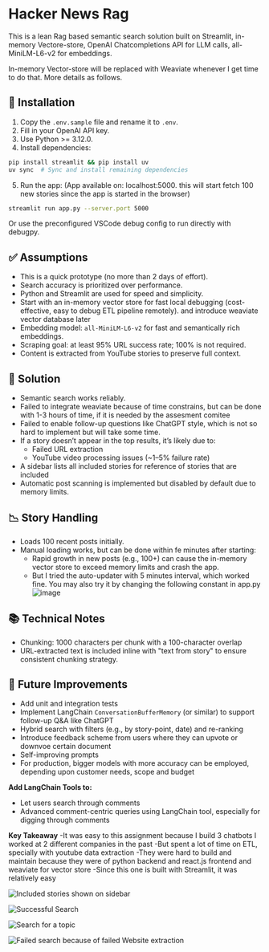 ﻿# Hacker News Rag

This is a lean Rag based semantic search solution built on Streamlit, in-memory Vectore-store,
OpenAI Chatcompletions API for LLM calls, all-MiniLM-L6-v2 for embeddings.

In-memory Vector-store will be replaced with Weaviate whenever I get time to do that.  More details
as follows.

## 🚀 Installation

1. Copy the `.env.sample` file and rename it to `.env`.
2. Fill in your OpenAI API key.
3. Use Python >= 3.12.0.
4. Install dependencies:

```bash
pip install streamlit && pip install uv
uv sync  # Sync and install remaining dependencies
```

5. Run the app: (App available on:  localhost:5000. this will start fetch 100 new stories since the app is started in the browser)

```bash
streamlit run app.py --server.port 5000
```

Or use the preconfigured VSCode debug config to run directly with debugpy.

## ✅ Assumptions

- This is a quick prototype (no more than 2 days of effort).
- Search accuracy is prioritized over performance.
- Python and Streamlit are used for speed and simplicity.
- Start with an in-memory vector store for fast local debugging  (cost-effective, easy to debug ETL pipeline remotely). and introduce weaviate vector database later
- Embedding model: `all-MiniLM-L6-v2` for fast and semantically rich embeddings.
- Scraping goal: at least 95% URL success rate; 100% is not required.
- Content is extracted from YouTube stories to preserve full context.


## 🧠 Solution

- Semantic search works reliably.
- Failed to integrate weaviate because of time constrains, but can be done with 1-3 hours of time, if it is needed by the assesment comitee
- Failed to enable follow-up questions like ChatGPT style, which is not so hard to implement but will take some time.
- If a story doesn’t appear in the top results, it’s likely due to:
    - Failed URL extraction
    - YouTube video processing issues (~1–5% failure rate)
- A sidebar lists all included stories for reference of stories that are included
- Automatic post scanning is implemented but disabled by default due to memory limits.


## 📉 Story Handling

- Loads 100 recent posts initially.
- Manual loading works, but can be done within fe minutes after starting:
    - Rapid growth in new posts (e.g., 100+) can cause the in-memory vector store to exceed memory limits and crash the app.
    - But I tried the auto-updater with 5 minutes interval, which worked fine. You may also try it by changing the following constant in app.py
![image](https://github.com/user-attachments/assets/7e940561-7faf-4bea-9cf1-bef5c5266762)



## 📚 Technical Notes

- Chunking: 1000 characters per chunk with a 100-character overlap
- URL-extracted text is included inline with "text from story" to ensure consistent chunking strategy.


## 🔧 Future Improvements

- Add unit and integration tests
- Implement LangChain `ConversationBufferMemory` (or similar) to support follow-up Q\&A like ChatGPT
- Hybrid search with filters (e.g., by story-point, date) and re-ranking
- Introduce feedback scheme from users where they can upvote or downvoe certain document
- Self-improving prompts
- For production, bigger models with more accuracy can be employed, depending upon customer needs, scope and budget

**Add LangChain Tools to:**

- Let users search through comments
- Advanced comment-centric queries using LangChain tool, especially for digging through comments

**Key Takeaway**
    -It was easy to this assignment because I build 3 chatbots I worked at 2 different companies in the past
    -But spent a lot of time on ETL, specially with youtube data extraction
    -They were hard to build and maintain because they were of python backend and react.js frontend and weaviate for vector store
    -Since this one is built with Streamlit, it was relatively easy


![Included stories shown on sidebar](https://github.com/user-attachments/assets/be81e28a-5803-46ec-a280-78daa485f984)


![Successful Search](https://github.com/user-attachments/assets/f94f398e-10c9-406b-9ce1-c2442a753dae)

![Search for a topic](https://github.com/user-attachments/assets/db43175b-efdd-46f5-a850-df0a8a032d23)

![Failed search because of failed Website extraction](https://github.com/user-attachments/assets/fab8b275-146f-43f3-a330-b9845940f804)






